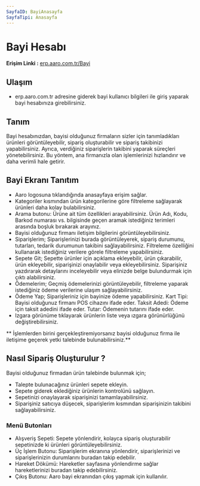 ```yaml
---
SayfaID: BayiAnasayfa
SayfaTipi: Anasayfa
---
```


# Bayi Hesabı

**Erişim Linki :** [erp.aaro.com.tr/Bayi](erp.aaro.com.tr/Bayi)

## Ulaşım 

- erp.aaro.com.tr adresine giderek bayi kullanıcı bilgileri ile giriş yaparak bayi hesabınıza girebilirsiniz.

## Tanım

Bayi hesabınızdan, bayisi olduğunuz firmaların sizler için tanımladıkları ürünleri görüntüleyebilir, sipariş oluşturabilir ve sipariş takibinizi yapabilirsiniz.
Ayrıca, verdiğiniz siparişlerin takibini yaparak süreçleri yönetebilirsiniz. Bu yöntem, ana firmanızla olan işlemlerinizi hızlandırır ve daha verimli hale getirir.

## Bayi Ekranı Tanıtım

- Aaro logosuna tıklandığında anasayfaya erişim sağlar.
- Kategoriler kısmından ürün kategorilerine göre filtreleme sağlayarak ürünleri daha kolay bulabilirsiniz.
- Arama butonu: Ürüne ait tüm özellikleri arayabilirsiniz. Ürün Adı, Kodu, Barkod numarası vs. bilgisinde geçen aramak istediğiniz terimleri arasında boşluk bırakarak arayınız.
- Bayisi olduğunuz firmanı iletişim bilgilerini görüntüleyebilirsiniz.
- Siparişlerim; Siparişlerinizi burada görüntüleyerek, sipariş durumunu, tutarları, tedarik durumunun takibini sağlayabilirsiniz.
	Filtreleme özelliğini kullanarak istediğiniz verilere görele filtreleme yapabilirsiniz.
- Sepete Git; Sepette ürünler için açıklama ekleyebilir, ürün çıkarabilir, ürün ekleyebilir, siparişinizi onaylabilir veya ekleyebilirsiniz.
	Siparişiniz yazdırarak detaylarını inceleyebilir veya elinizde belge bulundurmak için çıktı alabilirsiniz.
- Ödemelerim; Geçmiş ödemelerinizi görüntüleyebilir, filtreleme yaparak istediğiniz ödeme verilerine ulaşım sağlayabilirsiniz.
- Ödeme Yap; Siparişleriniz için bayinize ödeme yapabilirsiniz.
	Kart Tipi: Bayisi olduğunuz firmanı POS cihazını ifade eder.
	Taksit Adedi: Ödeme için taksit adedini ifade eder.
	Tutar: Ödemenin tutarını ifade eder.
- Izgara görünüme tıklayarak ürünlerin liste veya ızgara görünürlüğünü değiştirebilirsiniz.

** İşlemlerden birini gerçekleştiremiyorsanız bayisi olduğunuz firma ile iletişime geçerek yetki talebinde bulunabilirsiniz.**

## Nasıl Sipariş Oluşturulur ?

Bayisi olduğunuz firmadan ürün talebinde bulunmak için;
- Talepte bulunacağınız ürünleri sepete ekleyin.
- Sepete giderek eklediğiniz ürünlerin kontrolünü sağlayın.
- Sepetinizi onaylayarak siparişinizi tamamlayabilirsiniz.
- Siparişiniz satıcıya düşecek, siparişlerim kısmından siparişinizin takibini sağlayabilirsiniz.

### Menü Butonları 

- Alışveriş Sepeti: Sepete yönlendirir, kolayca sipariş oluşturabilir sepetinizde ki ürünleri görüntüleyebilirsiniz.
- Üç İşlem Butonu: Siparişlerim ekranına yönlendirir, siparişlerinizi ve siparişlerinizin durumlarını buradan takip edebilir.
- Hareket Dökümü: Hareketler sayfasına yönlendirme sağlar hareketlerinizi buradan takip edebilirsiniz.
- Çıkış Butonu: Aaro bayi ekranından çıkış yapmak için kullanılır.













